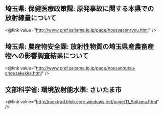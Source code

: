 ## 埼玉県: 保健医療政策課: 原発事故に関する本県での放射線量について

<@link value="http://www.pref.saitama.lg.jp/page/housyasenryou.html" />


## 埼玉県: 農産物安全課: 放射性物質の埼玉県産農畜産物への影響調査結果について

<@link value="http://www.pref.saitama.lg.jp/page/nousanbutsu-chousakekka.html" />


## 文部科学省: 環境放射能水準: さいたま市

<@link value="http://mextrad.blob.core.windows.net/page/11_Saitama.html" />


